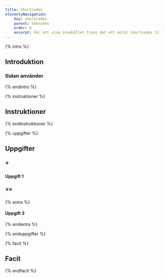 ```yaml
---
title: Shortcodes
eleventyNavigation:
    key: shortcodes
    parent: tekniken
    order: 6
    excerpt: För att visa innehållet finns det ett antal shortcodes till hjälp
---
```

{% intro %}

## Introduktion



### Sidan använder

{% endintro %}

{% instruktioner %}

## Instruktioner



{% endinstruktioner %}

{% uppgifter %}

## Uppgifter
### ⭐
#### Uppgift 1

### ⭐⭐
{% extra %}

#### Uppgift 3

{% endextra %}

{% enduppgifter %}

{% facit %}

## Facit


{% endfacit %}